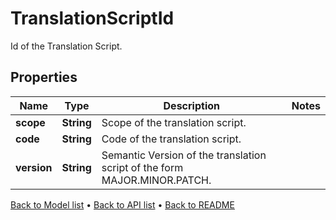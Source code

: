 

# TranslationScriptId

Id of the Translation Script.

## Properties

| Name | Type | Description | Notes |
|------------ | ------------- | ------------- | -------------|
|**scope** | **String** | Scope of the translation script. |  |
|**code** | **String** | Code of the translation script. |  |
|**version** | **String** | Semantic Version of the translation script of the form MAJOR.MINOR.PATCH. |  |



[Back to Model list](../README.md#documentation-for-models) &#8226; [Back to API list](../README.md#documentation-for-api-endpoints) &#8226; [Back to README](../README.md)


